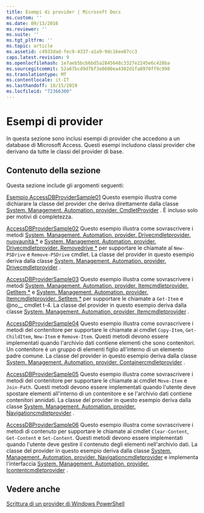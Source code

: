 ```yaml
---
title: Esempi di provider | Microsoft Docs
ms.custom: ''
ms.date: 09/13/2016
ms.reviewer: ''
ms.suite: ''
ms.tgt_pltfrm: ''
ms.topic: article
ms.assetid: c4933dad-fec9-4337-a1a9-9dc16ee87cc3
caps.latest.revision: 9
ms.openlocfilehash: 1e7aeb5bcb6bd5a2845648c3327e2245e6c428ba
ms.sourcegitcommit: 52a67bcd9d7bf3e8600ea4302d1fa8970ff9c998
ms.translationtype: MT
ms.contentlocale: it-IT
ms.lasthandoff: 10/15/2019
ms.locfileid: "72366300"
---
```

# <a name="provider-samples"></a>Esempi di provider

In questa sezione sono inclusi esempi di provider che accedono a un database di Microsoft Access. Questi esempi includono classi provider che derivano da tutte le classi del provider di base.

## <a name="in-this-section"></a>Contenuto della sezione

Questa sezione include gli argomenti seguenti:

[Esempio AccessDBProviderSample01](./accessdbprovidersample01.md) Questo esempio illustra come dichiarare la classe del provider che deriva direttamente dalla classe [System. Management. Automation. provider. CmdletProvider](/dotnet/api/System.Management.Automation.Provider.CmdletProvider) . È incluso solo per motivi di completezza.

[AccessDBProviderSample02](./accessdbprovidersample02.md) Questo esempio illustra come sovrascrivere i metodi [System. Management. Automation. provider. Drivecmdletprovider. nuovaunità *](/dotnet/api/System.Management.Automation.Provider.DriveCmdletProvider.NewDrive) e [System. Management. Automation. provider. Drivecmdletprovider. Removedrive *](/dotnet/api/System.Management.Automation.Provider.DriveCmdletProvider.RemoveDrive) per supportare le chiamate al `New-PSDrive` e `Remove-PSDrive` cmdlet. La classe del provider in questo esempio deriva dalla classe [System. Management. Automation. provider. Drivecmdletprovider](/dotnet/api/System.Management.Automation.Provider.DriveCmdletProvider) .

[AccessDBProviderSample03](./accessdbprovidersample03.md) Questo esempio illustra come sovrascrivere i metodi [System. Management. Automation. provider. Itemcmdletprovider. GetItem *](/dotnet/api/System.Management.Automation.Provider.ItemCmdletProvider.GetItem) e [System. Management. Automation. provider. Itemcmdletprovider. SetItem *](/dotnet/api/System.Management.Automation.Provider.ItemCmdletProvider.SetItem) per supportare le chiamate a `Get-Item` e @no__ cmdlet t-4. La classe del provider in questo esempio deriva dalla classe [System. Management. Automation. provider. Itemcmdletprovider](/dotnet/api/System.Management.Automation.Provider.ItemCmdletProvider) .

[AccessDBProviderSample04](./accessdbprovidersample04.md) Questo esempio illustra come sovrascrivere i metodi del contenitore per supportare le chiamate ai cmdlet `Copy-Item`, `Get-ChildItem`, `New-Item` e `Remove-Item`. Questi metodi devono essere implementati quando l'archivio dati contiene elementi che sono contenitori. Un contenitore è un gruppo di elementi figlio all'interno di un elemento padre comune. La classe del provider in questo esempio deriva dalla classe [System. Management. Automation. provider. Containercmdletprovider](/dotnet/api/System.Management.Automation.Provider.ContainerCmdletProvider) .

[AccessDBProviderSample05](./accessdbprovidersample05.md) Questo esempio illustra come sovrascrivere i metodi del contenitore per supportare le chiamate ai cmdlet `Move-Item` e `Join-Path`. Questi metodi devono essere implementati quando l'utente deve spostare elementi all'interno di un contenitore e se l'archivio dati contiene contenitori annidati. La classe del provider in questo esempio deriva dalla classe [System. Management. Automation. provider. Navigationcmdletprovider](/dotnet/api/System.Management.Automation.Provider.NavigationCmdletProvider) .

[AccessDBProviderSample06](./accessdbprovidersample06.md) Questo esempio illustra come sovrascrivere i metodi di contenuto per supportare le chiamate ai cmdlet `Clear-Content`, `Get-Content` e `Set-Content`. Questi metodi devono essere implementati quando l'utente deve gestire il contenuto degli elementi nell'archivio dati. La classe del provider in questo esempio deriva dalla classe [System. Management. Automation. provider. Navigationcmdletprovider](/dotnet/api/System.Management.Automation.Provider.NavigationCmdletProvider) e implementa l'interfaccia [System. Management. Automation. provider. Icontentcmdletprovider](/dotnet/api/System.Management.Automation.Provider.IContentCmdletProvider) .

## <a name="see-also"></a>Vedere anche

[Scrittura di un provider di Windows PowerShell](./writing-a-windows-powershell-provider.md)